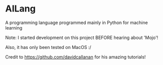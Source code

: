 # AILang
A programming language programmed mainly in Python for machine learning

Note: I started development on this project BEFORE hearing about 'Mojo'!

Also, it has only been tested on MacOS :/

Credit to https://github.com/davidcallanan for his amazing tutorials!

